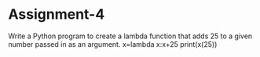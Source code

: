 # Assignment-4
Write a Python program to create a lambda function that adds 25 to a given number passed in as an argument.
x=lambda x:x+25
print(x(25))
